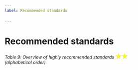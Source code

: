 ```yaml
---
label: Recommended standards

---
```


# Recommended standards

_Table 9: Overview of highly recommended standards <img src="/static/img/two_star.jpg" width="60" valign="bottom" > (alphabetical order)_